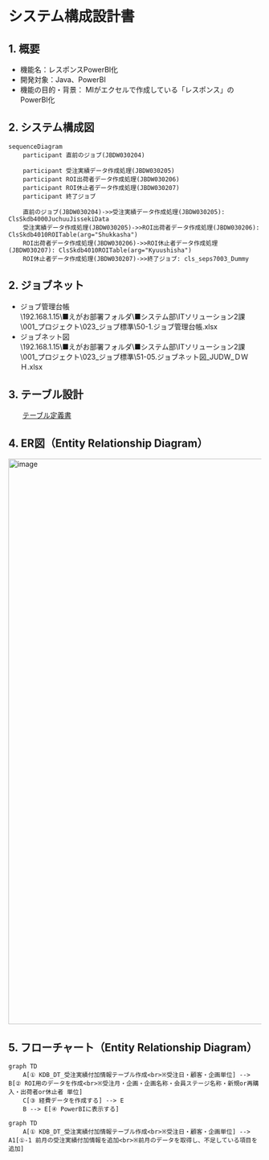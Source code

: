 # システム構成設計書

## 1. 概要
- 機能名：レスポンスPowerBI化
- 開発対象：Java、PowerBI
- 機能の目的・背景：  MIがエクセルで作成している「レスポンス」のPowerBI化
## 2. システム構成図

```mermaid
sequenceDiagram
    participant 直前のジョブ(JBDW030204)

    participant 受注実績データ作成処理(JBDW030205)
    participant ROI出荷者データ作成処理(JBDW030206)
    participant ROI休止者データ作成処理(JBDW030207)
    participant 終了ジョブ
 
    直前のジョブ(JBDW030204)->>受注実績データ作成処理(JBDW030205): ClsSkdb4000JuchuuJissekiData
    受注実績データ作成処理(JBDW030205)->>ROI出荷者データ作成処理(JBDW030206): ClsSkdb4010ROITable(arg="Shukkasha")
    ROI出荷者データ作成処理(JBDW030206)->>ROI休止者データ作成処理(JBDW030207): ClsSkdb4010ROITable(arg="Kyuushisha")
    ROI休止者データ作成処理(JBDW030207)->>終了ジョブ: cls_seps7003_Dummy
```

## 2. ジョブネット
- ジョブ管理台帳<br>\\192.168.1.15\■えがお部署フォルダ\■システム部\ITソリューション2課\001_プロジェクト\023_ジョブ標準\50-1.ジョブ管理台帳.xlsx
- ジョブネット図<br>\\192.168.1.15\■えがお部署フォルダ\■システム部\ITソリューション2課\001_プロジェクト\023_ジョブ標準\51-05.ジョブネット図_JUDW_ＤＷＨ.xlsx

## 3. テーブル設計
　　[テーブル定義書](https://egaogroup.sharepoint.com/:x:/r/sites/shr0012/Shared%20Documents/MI%E3%82%A8%E3%82%AF%E3%82%BB%E3%83%ABPowerBI%E5%8C%96/%E3%83%86%E3%83%BC%E3%83%96%E3%83%AB%E5%AE%9A%E7%BE%A9%E6%9B%B8_%E6%97%A2%E5%AD%98PowerBI%E3%81%AE%E3%83%87%E3%83%BC%E3%82%BF%E4%BD%9C%E6%88%90%E8%87%AA%E5%8B%95%E5%8C%96.xlsx?d=w3211ede16db04e89b176004e8988d1ae&csf=1&web=1&e=1NSOiE)
  
## 4. ER図（Entity Relationship Diagram）
<img width="1308" height="1124" alt="image" src="https://github.com/user-attachments/assets/8e0b1a9d-1029-46df-a1bc-40214a482b09" />

<!--
```mermaid
erDiagram
    %% 元データテーブル（ソース）
    KDB_DT_受注実績情報 {
        DATE 受注日 PK
        NUMBER 顧客ID PK
        VARCHAR 分析企画区分1 PK
        VARCHAR 都道府県
        VARCHAR 会員ステージ
        NUMBER 受注金額
    }

    KDB_DM_出荷売上情報 {
        DATE 対象日 PK, FK
        NUMBER 顧客ID PK, FK
        NUMBER 売上金額
        VARCHAR 会員ステージ
    }

    %% マートテーブル（集計後）
    KDB_DT_レスポンス出荷者 {
        DATE 受注日 PK
        VARCHAR 分析企画区分1 PK
        VARCHAR 都道府県 PK
        VARCHAR 会員ステージ PK
        NUMBER 対象者数
        NUMBER 受注金額
        NUMBER 売上金額
    }

    KDB_DT_レスポンス休止者 {
        DATE 受注日 PK
        VARCHAR 分析企画区分1 PK
        VARCHAR 都道府県 PK
        VARCHAR 会員ステージ PK
        NUMBER 対象者数
        NUMBER 受注金額
        NUMBER 売上金額
    }

    %% 関係（日本語コメント付き）
    KDB_DT_受注実績情報 ||--o{ KDB_DT_レスポンス出荷者 : "集計元（受注）"
    KDB_DM_出荷売上情報 ||--o{ KDB_DT_レスポンス出荷者 : "集計元（売上）"

    KDB_DT_受注実績情報 ||--o{ KDB_DT_レスポンス休止者 : "集計元（受注）"
    KDB_DM_出荷売上情報 ||--o{ KDB_DT_レスポンス休止者 : "集計元（売上）"
-->
 
## 5. フローチャート（Entity Relationship Diagram）
```mermaid
graph TD
    A[① KDB_DT_受注実績付加情報テーブル作成<br>※受注日・顧客・企画単位] --> B[② ROI用のデータを作成<br>※受注月・企画・企画名称・会員ステージ名称・新規or再購入・出荷者or休止者 単位]
    C[③ 経費データを作成する] --> E
    B --> E[④ PowerBIに表示する]
```
```mermaid
graph TD
    A[① KDB_DT_受注実績付加情報テーブル作成<br>※受注日・顧客・企画単位] --> A1[①-1 前月の受注実績付加情報を追加<br>※前月のデータを取得し、不足している項目を追加]
```


